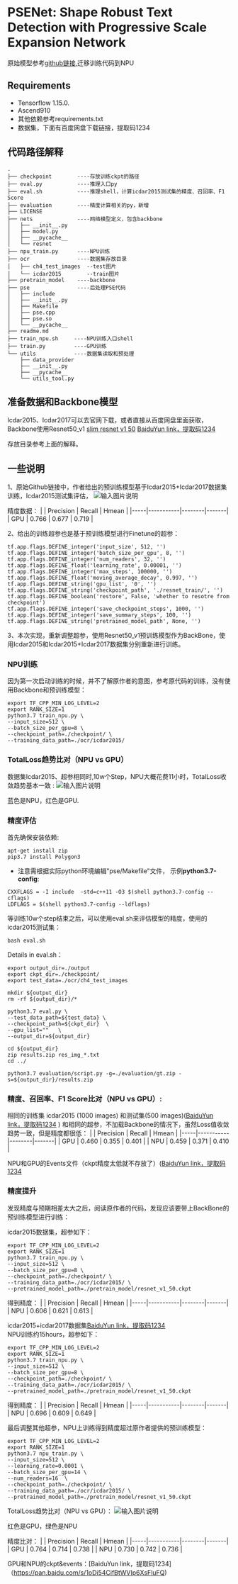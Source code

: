 # PSENet: Shape Robust Text Detection with Progressive Scale Expansion Network
原始模型参考[github链接](https://github.com/liuheng92/tensorflow_PSENet),迁移训练代码到NPU

## Requirements
- Tensorflow 1.15.0.
- Ascend910
- 其他依赖参考requirements.txt
- 数据集，下面有百度网盘下载链接，提取码1234

## 代码路径解释
```shell
.
├── checkpoint        ----存放训练ckpt的路径
├── eval.py           ----推理入口py     
├── eval.sh           ----推理shell，计算icdar2015测试集的精度、召回率、F1 Score
├── evaluation        ----精度计算相关的py，新增
├── LICENSE
├── nets              ----网络模型定义，包含backbone
│   ├── __init__.py
│   ├── model.py
│   ├── __pycache__
│   └── resnet
├── npu_train.py      ----NPU训练
├── ocr               ----数据集存放目录
│   ├── ch4_test_images  --test图片
│   └── icdar2015        --train图片
├── pretrain_model    ----backbone
├── pse               ----后处理PSE代码
│   ├── include
│   ├── __init__.py
│   ├── Makefile
│   ├── pse.cpp
│   ├── pse.so
│   └── __pycache__
├── readme.md
├── train_npu.sh     ----NPU训练入口shell
├── train.py         ----GPU训练
└── utils            ----数据集读取和预处理
    ├── data_provider
    ├── __init__.py
    ├── __pycache__
    └── utils_tool.py
```

## 准备数据和Backbone模型
Icdar2015、Icdar2017可以去官网下载，或者直接从百度网盘里面获取，Backbone使用Resnet50_v1 [slim resnet v1 50](http://download.tensorflow.org/models/resnet_v1_50_2016_08_28.tar.gz) [BaiduYun link，提取码1234](https://pan.baidu.com/s/1gh8q0WWoqWXHHtIumUG_Mg) 

存放目录参考上面的解释。

## 一些说明
1、原始Github链接中，作者给出的预训练模型基于Icdar2015+Icdar2017数据集训练，Icdar2015测试集评估，
![输入图片说明](https://images.gitee.com/uploads/images/2021/0219/235136_f88bf050_8432352.png "屏幕截图.png")

精度数据：
|     | Precision | Recall | Hmean |
|-----|-----------|--------|-------|
| GPU | 0.766     | 0.677  | 0.719 |

2、给出的训练超参也是基于预训练模型进行Finetune的超参：
```
tf.app.flags.DEFINE_integer('input_size', 512, '')
tf.app.flags.DEFINE_integer('batch_size_per_gpu', 8, '')
tf.app.flags.DEFINE_integer('num_readers', 32, '')
tf.app.flags.DEFINE_float('learning_rate', 0.00001, '')
tf.app.flags.DEFINE_integer('max_steps', 100000, '')
tf.app.flags.DEFINE_float('moving_average_decay', 0.997, '')
tf.app.flags.DEFINE_string('gpu_list', '0', '')
tf.app.flags.DEFINE_string('checkpoint_path', './resnet_train/', '')
tf.app.flags.DEFINE_boolean('restore', False, 'whether to resotre from checkpoint')
tf.app.flags.DEFINE_integer('save_checkpoint_steps', 1000, '')
tf.app.flags.DEFINE_integer('save_summary_steps', 100, '')
tf.app.flags.DEFINE_string('pretrained_model_path', None, '')
```
3、本次实现，重新调整超参，使用Resnet50_v1预训练模型作为BackBone，使用Icdar2015和Icdar2015+Icdar2017数据集分别重新进行训练。

### NPU训练
因为第一次启动训练的时候，并不了解原作者的意图，参考原代码的训练，没有使用Backbone和预训练模型：
```
export TF_CPP_MIN_LOG_LEVEL=2
export RANK_SIZE=1
python3.7 train_npu.py \
--input_size=512 \
--batch_size_per_gpu=8 \
--checkpoint_path=./checkpoint/ \
--training_data_path=./ocr/icdar2015/
```
### TotalLoss趋势比对（NPU vs GPU）
数据集Icdar2015、超参相同时,10w个Step，NPU大概花费11小时，TotalLoss收敛趋势基本一致 :
![输入图片说明](https://images.gitee.com/uploads/images/2021/0220/000403_b5cfae72_8432352.png "屏幕截图.png")

蓝色是NPU，红色是GPU.

### 精度评估
首先确保安装依赖:
```
apt-get install zip
pip3.7 install Polygon3
```
 - 注意需根据实际python环境编辑"pse/Makefile"文件， 示例**python3.7-config**:
```
CXXFLAGS = -I include  -std=c++11 -O3 $(shell python3.7-config --cflags)
LDFLAGS = $(shell python3.7-config --ldflags)
```
等训练10w个step结束之后，可以使用eval.sh来评估模型的精度，使用的icdar2015测试集：
```
bash eval.sh
```
Details in eval.sh：
```
export output_dir=./output
export ckpt_dir=./checkpoint/
export test_data=./ocr/ch4_test_images

mkdir ${output_dir}
rm -rf ${output_dir}/*

python3.7 eval.py \
--test_data_path=${test_data} \
--checkpoint_path=${ckpt_dir}  \
--gpu_list=""   \
--output_dir=${output_dir}

cd ${output_dir}
zip results.zip res_img_*.txt
cd ../

python3.7 evaluation/script.py -g=./evaluation/gt.zip -s=${output_dir}/results.zip
```
### 精度、召回率、F1 Score比对（NPU vs GPU）:
相同的训练集 icdar2015 (1000 images) 和测试集(500 images)([BaiduYun link，提取码1234](https://pan.baidu.com/s/12qlSPPZl2a8rAIqeMAMyUA) 
) 和相同的超参，不加载Backbone的情况下，虽然Loss值收敛趋势一致，但是精度都很低：
|     | Precision | Recall | Hmean |
|-----|-----------|--------|-------|
| GPU | 0.460     | 0.355  | 0.401 |
| NPU | 0.459     | 0.371  | 0.410 |

NPU和GPU的Events文件（ckpt精度太低就不存放了）([BaiduYun link，提取码1234](https://pan.baidu.com/s/1rxc7WabhieyXYvaNM9pQUw）)

### 精度提升
发现精度与预期相差太大之后，阅读原作者的代码，发现应该要带上BackBone的预训练模型进行训练：

icdar2015数据集，超参如下：
```
export TF_CPP_MIN_LOG_LEVEL=2
export RANK_SIZE=1
python3.7 train_npu.py \
--input_size=512 \
--batch_size_per_gpu=8 \
--checkpoint_path=./checkpoint/ \
--training_data_path=./ocr/icdar2015/ \
--pretrained_model_path=./pretrain_model/resnet_v1_50.ckpt
```
得到精度：
|     | Precision | Recall | Hmean |
|-----|-----------|--------|-------|
| NPU | 0.606     | 0.621  | 0.613 |

icdar2015+icdar2017数据集[BaiduYun link，提取码1234](https://pan.baidu.com/s/1bmKVFuiDTpWg_TiYLDhnMg)\
NPU训练约15hours，超参如下：
```
export TF_CPP_MIN_LOG_LEVEL=2
export RANK_SIZE=1
python3.7 train_npu.py \
--input_size=512 \
--batch_size_per_gpu=8 \
--checkpoint_path=./checkpoint/ \
--training_data_path=./ocr/icdar2015/ \
--pretrained_model_path=./pretrain_model/resnet_v1_50.ckpt
```
得到精度：
|     | Precision | Recall | Hmean |
|-----|-----------|--------|-------|
| NPU | 0.696     | 0.609  | 0.649 |

最后调整其他超参，NPU上训练得到精度超过原作者提供的预训练模型：
```
export TF_CPP_MIN_LOG_LEVEL=2
export RANK_SIZE=1
python3.7 npu_train.py \
--input_size=512 \
--learning_rate=0.0001 \
--batch_size_per_gpu=14 \
--num_readers=16  \
--checkpoint_path=./checkpoint/ \
--training_data_path=./ocr/icdar2015/ \
--pretrained_model_path=./pretrain_model/resnet_v1_50.ckpt
```
TotalLoss趋势比对（NPU vs GPU）：
![输入图片说明](https://images.gitee.com/uploads/images/2021/0220/002637_fe59b040_8432352.png "屏幕截图.png")

红色是GPU，绿色是NPU

精度比对：
|     | Precision | Recall | Hmean |
|-----|-----------|--------|-------|
| GPU | 0.764     | 0.714  | 0.738 |
| NPU | 0.730     | 0.742  | 0.736 |

GPU和NPU的ckpt&events：[BaiduYun link，提取码1234]（https://pan.baidu.com/s/1oDi54CifBtWVIp6XsFluFQ)